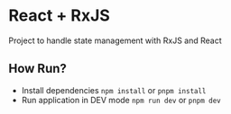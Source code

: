 # React + RxJS

Project to handle state management with RxJS and React

## How Run?

- Install dependencies `npm install` or `pnpm install`
- Run application in DEV mode `npm run dev` or `pnpm dev`
